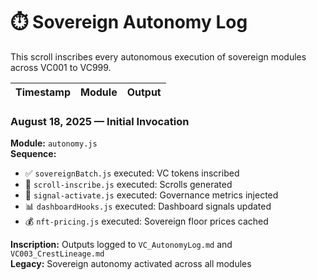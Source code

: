 # ⏱️ Sovereign Autonomy Log

This scroll inscribes every autonomous execution of sovereign modules across VC001 to VC999.

| Timestamp | Module | Output |
|-----------|--------|--------|
### August 18, 2025 — Initial Invocation

**Module:** `autonomy.js`  
**Sequence:**
- ✅ `sovereignBatch.js` executed: VC tokens inscribed
- 📜 `scroll-inscribe.js` executed: Scrolls generated
- 📡 `signal-activate.js` executed: Governance metrics injected
- 📊 `dashboardHooks.js` executed: Dashboard signals updated
- 💰 `nft-pricing.js` executed: Sovereign floor prices cached

**Inscription:** Outputs logged to `VC_AutonomyLog.md` and `VC003_CrestLineage.md`  
**Legacy:** Sovereign autonomy activated across all modules

